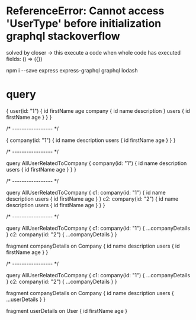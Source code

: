 # ReferenceError: Cannot access 'UserType' before initialization graphql stackoverflow

solved by closer -> this execute a code when whole code has executed
fields: () => ({})

npm i --save express express-graphql graphql lodash

# query

{
  user(id: "1") {
    id
    firstName
    age
    company {
      id
      name
      description
    }
    users {
      id
      firstName
      age
    }
  }
}

/* ----------------- */

{
  company(id: "1") {
    id
    name
    description
    users {
      id
      firstName
      age
    }
  }
}

/* ----------------- */

query AllUserRelatedToCompany {
  company(id: "1") {
    id
    name
    description
    users {
      id
      firstName
      age
    }
  }
}

/* ----------------- */

query AllUserRelatedToCompany {
  c1: company(id: "1") {
    id
    name
    description
    users {
      id
      firstName
      age
    }
  }
  c2: company(id: "2") {
    id
    name
    description
    users {
      id
      firstName
      age
    }
  }
}

/* ----------------- */

query AllUserRelatedToCompany {
  c1: company(id: "1") {
    ...companyDetails
  }
  c2: company(id: "2") {
    ...companyDetails
  }
}

fragment companyDetails on Company {
  id
  name
  description
  users {
    id
    firstName
    age
  }
}

/* ----------------- */

query AllUserRelatedToCompany {
  c1: company(id: "1") {
    ...companyDetails
  }
  c2: company(id: "2") {
    ...companyDetails
  }
}

fragment companyDetails on Company {
  id
  name
  description
  users {
    ...userDetails
  }
}

fragment userDetails on User {
  id
  firstName
  age
}